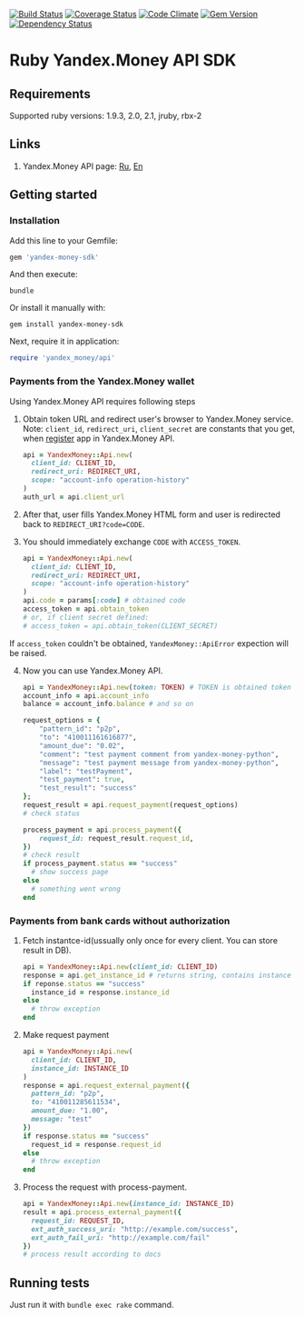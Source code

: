[![Build Status](https://travis-ci.org/yandex-money/yandex-money-sdk-ruby.svg)](https://travis-ci.org/yandex-money/yandex-money-sdk-ruby)
[![Coverage Status](https://img.shields.io/coveralls/yandex-money/yandex-money-sdk-ruby.svg)](https://coveralls.io/r/yandex-money/yandex-money-sdk-ruby)
[![Code Climate](https://codeclimate.com/github/yandex-money/yandex-money-sdk-ruby/badges/gpa.svg)](https://codeclimate.com/github/yandex-money/yandex-money-sdk-ruby)
[![Gem Version](https://badge.fury.io/rb/yandex-money-sdk.svg)](http://badge.fury.io/rb/yandex-money-sdk)
[![Dependency Status](https://gemnasium.com/yandex-money/yandex-money-sdk-ruby.svg)](https://gemnasium.com/yandex-money/yandex-money-sdk-ruby)

# Ruby Yandex.Money API SDK

## Requirements

Supported ruby versions: 1.9.3, 2.0, 2.1, jruby, rbx-2

## Links

1. Yandex.Money API page: [Ru](http://api.yandex.ru/money/),
[En](http://api.yandex.com/money/)

## Getting started

### Installation


Add this line to your Gemfile:

```ruby
gem 'yandex-money-sdk'
```

And then execute:

```
bundle
```

Or install it manually with:

```
gem install yandex-money-sdk
```

Next, require it in application:

```ruby
require 'yandex_money/api'
```


### Payments from the Yandex.Money wallet

Using Yandex.Money API requires following steps

1. Obtain token URL and redirect user's browser to Yandex.Money service.
Note: `client_id`, `redirect_uri`, `client_secret` are constants that you get,
when [register](https://sp-money.yandex.ru/myservices/new.xml) app in Yandex.Money API.

    ```ruby
    api = YandexMoney::Api.new(
      client_id: CLIENT_ID,
      redirect_uri: REDIRECT_URI,
      scope: "account-info operation-history"
    )
    auth_url = api.client_url
    ```

2. After that, user fills Yandex.Money HTML form and user is redirected back to
`REDIRECT_URI?code=CODE`.

3. You should immediately exchange `CODE` with `ACCESS_TOKEN`.

    ```ruby
    api = YandexMoney::Api.new(
      client_id: CLIENT_ID,
      redirect_uri: REDIRECT_URI,
      scope: "account-info operation-history"
    )
    api.code = params[:code] # obtained code
    access_token = api.obtain_token
    # or, if client secret defined:
    # access_token = api.obtain_token(CLIENT_SECRET)
    ```

If `access_token` couldn't be obtained, `YandexMoney::ApiError` expection will be raised.


4. Now you can use Yandex.Money API.

    ```ruby
    api = YandexMoney::Api.new(token: TOKEN) # TOKEN is obtained token
    account_info = api.account_info
    balance = account_info.balance # and so on

    request_options = {
        "pattern_id": "p2p",
        "to": "410011161616877",
        "amount_due": "0.02",
        "comment": "test payment comment from yandex-money-python",
        "message": "test payment message from yandex-money-python",
        "label": "testPayment",
        "test_payment": true,
        "test_result": "success"
    };
    request_result = api.request_payment(request_options)
    # check status

    process_payment = api.process_payment({
        request_id: request_result.request_id,
    })
    # check result
    if process_payment.status == "success"
      # show success page
    else
      # something went wrong
    end
    ```

### Payments from bank cards without authorization

1. Fetch instantce-id(ussually only once for every client. You can store
result in DB).

    ```ruby
    api = YandexMoney::Api.new(client_id: CLIENT_ID)
    response = api.get_instance_id # returns string, contains instance id
    if reponse.status == "success"
      instance_id = response.instance_id
    else
      # throw exception
    end
    ```

2. Make request payment

    ```ruby
    api = YandexMoney::Api.new(
      client_id: CLIENT_ID,
      instance_id: INSTANCE_ID
    )
    response = api.request_external_payment({
      pattern_id: "p2p",
      to: "410011285611534",
      amount_due: "1.00",
      message: "test"
    })
    if response.status == "success"
      request_id = response.request_id
    else
      # throw exception
    end
    ```

3. Process the request with process-payment. 

    ```ruby
    api = YandexMoney::Api.new(instance_id: INSTANCE_ID)
    result = api.process_external_payment({
      request_id: REQUEST_ID,
      ext_auth_success_uri: "http://example.com/success",
      ext_auth_fail_uri: "http://example.com/fail"
    })
    # process result according to docs
    ```


## Running tests

Just run it with `bundle exec rake` command.
